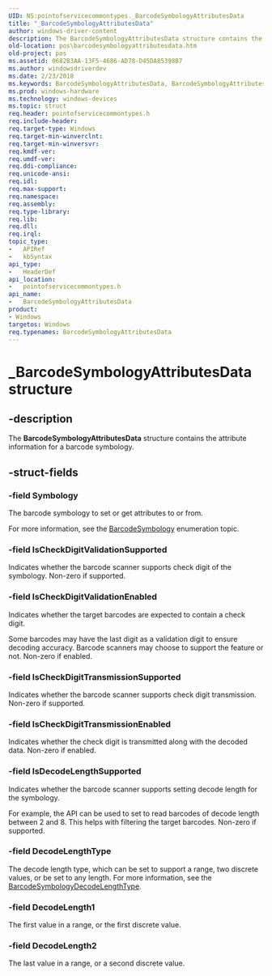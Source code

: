 ```yaml
---
UID: NS:pointofservicecommontypes._BarcodeSymbologyAttributesData
title: "_BarcodeSymbologyAttributesData"
author: windows-driver-content
description: The BarcodeSymbologyAttributesData structure contains the attribute information for a barcode symbology.
old-location: pos\barcodesymbologyattributesdata.htm
old-project: pos
ms.assetid: 0682B3AA-13F5-4686-AD78-D45DA85398B7
ms.author: windowsdriverdev
ms.date: 2/23/2018
ms.keywords: BarcodeSymbologyAttributesData, BarcodeSymbologyAttributesData structure, _BarcodeSymbologyAttributesData, pointofservicecommontypes/BarcodeSymbologyAttributesData, pos.barcodesymbologyattributesdata
ms.prod: windows-hardware
ms.technology: windows-devices
ms.topic: struct
req.header: pointofservicecommontypes.h
req.include-header: 
req.target-type: Windows
req.target-min-winverclnt: 
req.target-min-winversvr: 
req.kmdf-ver: 
req.umdf-ver: 
req.ddi-compliance: 
req.unicode-ansi: 
req.idl: 
req.max-support: 
req.namespace: 
req.assembly: 
req.type-library: 
req.lib: 
req.dll: 
req.irql: 
topic_type:
-	APIRef
-	kbSyntax
api_type:
-	HeaderDef
api_location:
-	pointofservicecommontypes.h
api_name:
-	BarcodeSymbologyAttributesData
product:
- Windows
targetos: Windows
req.typenames: BarcodeSymbologyAttributesData
---
```


# _BarcodeSymbologyAttributesData structure


## -description


The <b>BarcodeSymbologyAttributesData</b> structure contains the attribute information  for a barcode symbology.


## -struct-fields




### -field Symbology

The barcode symbology  to set or get attributes to or from.

For more information, see the <a href="https://msdn.microsoft.com/library/windows/hardware/dn757474">BarcodeSymbology</a> enumeration topic.


### -field IsCheckDigitValidationSupported

Indicates whether the barcode scanner supports check digit of the symbology. Non-zero if supported.


### -field IsCheckDigitValidationEnabled

Indicates whether the target barcodes are expected to contain a check digit.

Some barcodes may have the last digit as a validation digit to ensure  decoding accuracy.  Barcode scanners may choose to support the feature or not. Non-zero if enabled.


### -field IsCheckDigitTransmissionSupported

Indicates whether the barcode scanner supports check digit transmission. Non-zero if supported.


### -field IsCheckDigitTransmissionEnabled

Indicates whether the check digit is transmitted along with the decoded data. Non-zero if enabled.


### -field IsDecodeLengthSupported

Indicates whether the barcode scanner supports setting decode length for the symbology.

For example, the API can be used to set to read barcodes of decode length between 2 and 8.  This helps with filtering the target barcodes. Non-zero if supported.


### -field DecodeLengthType

 The decode length type, which can be set to support a range, two discrete values, or be set to any length.
 For more information, see the <a href="https://msdn.microsoft.com/155D1C71-7935-4512-8AA2-0EB167FCBF5E">BarcodeSymbologyDecodeLengthType</a>.


### -field DecodeLength1

The first  value in a range, or the  first  discrete value.


### -field DecodeLength2

The last value in a range, or a second discrete value.

